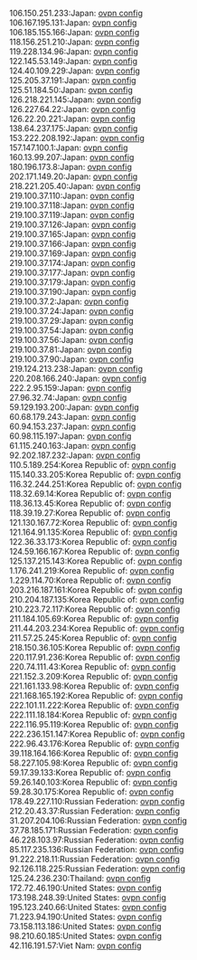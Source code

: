106.150.251.233:Japan: [ovpn config](vpn/106_150_251_233.ovpn)  
106.167.195.131:Japan: [ovpn config](vpn/106_167_195_131.ovpn)  
106.185.155.166:Japan: [ovpn config](vpn/106_185_155_166.ovpn)  
118.156.251.210:Japan: [ovpn config](vpn/118_156_251_210.ovpn)  
119.228.134.96:Japan: [ovpn config](vpn/119_228_134_96.ovpn)  
122.145.53.149:Japan: [ovpn config](vpn/122_145_53_149.ovpn)  
124.40.109.229:Japan: [ovpn config](vpn/124_40_109_229.ovpn)  
125.205.37.191:Japan: [ovpn config](vpn/125_205_37_191.ovpn)  
125.51.184.50:Japan: [ovpn config](vpn/125_51_184_50.ovpn)  
126.218.221.145:Japan: [ovpn config](vpn/126_218_221_145.ovpn)  
126.227.64.22:Japan: [ovpn config](vpn/126_227_64_22.ovpn)  
126.22.20.221:Japan: [ovpn config](vpn/126_22_20_221.ovpn)  
138.64.237.175:Japan: [ovpn config](vpn/138_64_237_175.ovpn)  
153.222.208.192:Japan: [ovpn config](vpn/153_222_208_192.ovpn)  
157.147.100.1:Japan: [ovpn config](vpn/157_147_100_1.ovpn)  
160.13.99.207:Japan: [ovpn config](vpn/160_13_99_207.ovpn)  
180.196.173.8:Japan: [ovpn config](vpn/180_196_173_8.ovpn)  
202.171.149.20:Japan: [ovpn config](vpn/202_171_149_20.ovpn)  
218.221.205.40:Japan: [ovpn config](vpn/218_221_205_40.ovpn)  
219.100.37.110:Japan: [ovpn config](vpn/219_100_37_110.ovpn)  
219.100.37.118:Japan: [ovpn config](vpn/219_100_37_118.ovpn)  
219.100.37.119:Japan: [ovpn config](vpn/219_100_37_119.ovpn)  
219.100.37.126:Japan: [ovpn config](vpn/219_100_37_126.ovpn)  
219.100.37.165:Japan: [ovpn config](vpn/219_100_37_165.ovpn)  
219.100.37.166:Japan: [ovpn config](vpn/219_100_37_166.ovpn)  
219.100.37.169:Japan: [ovpn config](vpn/219_100_37_169.ovpn)  
219.100.37.174:Japan: [ovpn config](vpn/219_100_37_174.ovpn)  
219.100.37.177:Japan: [ovpn config](vpn/219_100_37_177.ovpn)  
219.100.37.179:Japan: [ovpn config](vpn/219_100_37_179.ovpn)  
219.100.37.190:Japan: [ovpn config](vpn/219_100_37_190.ovpn)  
219.100.37.2:Japan: [ovpn config](vpn/219_100_37_2.ovpn)  
219.100.37.24:Japan: [ovpn config](vpn/219_100_37_24.ovpn)  
219.100.37.29:Japan: [ovpn config](vpn/219_100_37_29.ovpn)  
219.100.37.54:Japan: [ovpn config](vpn/219_100_37_54.ovpn)  
219.100.37.56:Japan: [ovpn config](vpn/219_100_37_56.ovpn)  
219.100.37.81:Japan: [ovpn config](vpn/219_100_37_81.ovpn)  
219.100.37.90:Japan: [ovpn config](vpn/219_100_37_90.ovpn)  
219.124.213.238:Japan: [ovpn config](vpn/219_124_213_238.ovpn)  
220.208.166.240:Japan: [ovpn config](vpn/220_208_166_240.ovpn)  
222.2.95.159:Japan: [ovpn config](vpn/222_2_95_159.ovpn)  
27.96.32.74:Japan: [ovpn config](vpn/27_96_32_74.ovpn)  
59.129.193.200:Japan: [ovpn config](vpn/59_129_193_200.ovpn)  
60.68.179.243:Japan: [ovpn config](vpn/60_68_179_243.ovpn)  
60.94.153.237:Japan: [ovpn config](vpn/60_94_153_237.ovpn)  
60.98.115.197:Japan: [ovpn config](vpn/60_98_115_197.ovpn)  
61.115.240.163:Japan: [ovpn config](vpn/61_115_240_163.ovpn)  
92.202.187.232:Japan: [ovpn config](vpn/92_202_187_232.ovpn)  
110.5.189.254:Korea Republic of: [ovpn config](vpn/110_5_189_254.ovpn)  
115.140.33.205:Korea Republic of: [ovpn config](vpn/115_140_33_205.ovpn)  
116.32.244.251:Korea Republic of: [ovpn config](vpn/116_32_244_251.ovpn)  
118.32.69.14:Korea Republic of: [ovpn config](vpn/118_32_69_14.ovpn)  
118.36.13.45:Korea Republic of: [ovpn config](vpn/118_36_13_45.ovpn)  
118.39.19.27:Korea Republic of: [ovpn config](vpn/118_39_19_27.ovpn)  
121.130.167.72:Korea Republic of: [ovpn config](vpn/121_130_167_72.ovpn)  
121.164.91.135:Korea Republic of: [ovpn config](vpn/121_164_91_135.ovpn)  
122.36.33.173:Korea Republic of: [ovpn config](vpn/122_36_33_173.ovpn)  
124.59.166.167:Korea Republic of: [ovpn config](vpn/124_59_166_167.ovpn)  
125.137.215.143:Korea Republic of: [ovpn config](vpn/125_137_215_143.ovpn)  
1.176.241.219:Korea Republic of: [ovpn config](vpn/1_176_241_219.ovpn)  
1.229.114.70:Korea Republic of: [ovpn config](vpn/1_229_114_70.ovpn)  
203.216.187.161:Korea Republic of: [ovpn config](vpn/203_216_187_161.ovpn)  
210.204.187.135:Korea Republic of: [ovpn config](vpn/210_204_187_135.ovpn)  
210.223.72.117:Korea Republic of: [ovpn config](vpn/210_223_72_117.ovpn)  
211.184.105.69:Korea Republic of: [ovpn config](vpn/211_184_105_69.ovpn)  
211.44.203.234:Korea Republic of: [ovpn config](vpn/211_44_203_234.ovpn)  
211.57.25.245:Korea Republic of: [ovpn config](vpn/211_57_25_245.ovpn)  
218.150.36.105:Korea Republic of: [ovpn config](vpn/218_150_36_105.ovpn)  
220.117.91.236:Korea Republic of: [ovpn config](vpn/220_117_91_236.ovpn)  
220.74.111.43:Korea Republic of: [ovpn config](vpn/220_74_111_43.ovpn)  
221.152.3.209:Korea Republic of: [ovpn config](vpn/221_152_3_209.ovpn)  
221.161.133.98:Korea Republic of: [ovpn config](vpn/221_161_133_98.ovpn)  
221.168.165.192:Korea Republic of: [ovpn config](vpn/221_168_165_192.ovpn)  
222.101.11.222:Korea Republic of: [ovpn config](vpn/222_101_11_222.ovpn)  
222.111.18.184:Korea Republic of: [ovpn config](vpn/222_111_18_184.ovpn)  
222.116.95.119:Korea Republic of: [ovpn config](vpn/222_116_95_119.ovpn)  
222.236.151.147:Korea Republic of: [ovpn config](vpn/222_236_151_147.ovpn)  
222.96.43.176:Korea Republic of: [ovpn config](vpn/222_96_43_176.ovpn)  
39.118.164.166:Korea Republic of: [ovpn config](vpn/39_118_164_166.ovpn)  
58.227.105.98:Korea Republic of: [ovpn config](vpn/58_227_105_98.ovpn)  
59.17.39.133:Korea Republic of: [ovpn config](vpn/59_17_39_133.ovpn)  
59.26.140.103:Korea Republic of: [ovpn config](vpn/59_26_140_103.ovpn)  
59.28.30.175:Korea Republic of: [ovpn config](vpn/59_28_30_175.ovpn)  
178.49.227.110:Russian Federation: [ovpn config](vpn/178_49_227_110.ovpn)  
212.20.43.37:Russian Federation: [ovpn config](vpn/212_20_43_37.ovpn)  
31.207.204.106:Russian Federation: [ovpn config](vpn/31_207_204_106.ovpn)  
37.78.185.171:Russian Federation: [ovpn config](vpn/37_78_185_171.ovpn)  
46.228.103.97:Russian Federation: [ovpn config](vpn/46_228_103_97.ovpn)  
85.117.235.136:Russian Federation: [ovpn config](vpn/85_117_235_136.ovpn)  
91.222.218.11:Russian Federation: [ovpn config](vpn/91_222_218_11.ovpn)  
92.126.118.225:Russian Federation: [ovpn config](vpn/92_126_118_225.ovpn)  
125.24.236.230:Thailand: [ovpn config](vpn/125_24_236_230.ovpn)  
172.72.46.190:United States: [ovpn config](vpn/172_72_46_190.ovpn)  
173.198.248.39:United States: [ovpn config](vpn/173_198_248_39.ovpn)  
195.123.240.66:United States: [ovpn config](vpn/195_123_240_66.ovpn)  
71.223.94.190:United States: [ovpn config](vpn/71_223_94_190.ovpn)  
73.158.113.186:United States: [ovpn config](vpn/73_158_113_186.ovpn)  
98.210.60.185:United States: [ovpn config](vpn/98_210_60_185.ovpn)  
42.116.191.57:Viet Nam: [ovpn config](vpn/42_116_191_57.ovpn)  
